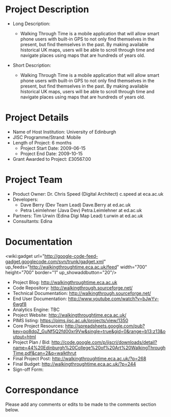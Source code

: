 # Project Description #
  * Long Description:
    * Walking Through Time is a mobile application that will allow smart phone users with built-in GPS to not only find themselves in the present, but find themselves in the past. By making available historical UK maps, users will be able to scroll through time and navigate places using maps that are hundreds of years old.

  * Short Description:
    * Walking Through Time is a mobile application that will allow smart phone users with built-in GPS to not only find themselves in the present, but find themselves in the past. By making available historical UK maps, users will be able to scroll through time and navigate places using maps that are hundreds of years old.

# Project Details #
  * Name of Host Institution: University of Edinburgh
  * JISC Programme/Strand: Mobile
  * Length of Project: 6 months
    * Project Start Date: 2009-06-15
    * Project End Date: 2009-10-15
  * Grant Awarded to Project: £30567.00

# Project Team #
  * Product Owner: Dr. Chris Speed (Digital Architect) c.speed at eca.ac.uk
  * Developers:
    * Dave Berry (Dev Team Lead) Dave.Berry at ed.ac.uk
    * Petra Leimlehner (Java Dev) Petra.Leimlehner at ed.ac.uk
  * Partners: Tim Urwin (Edina Digi Map Lead) t.urwin at ed.ac.uk
  * Consultants: Edina

# Documentation #
<wiki:gadget url="http://google-code-feed-gadget.googlecode.com/svn/trunk/gadget.xml" up\_feeds="http://walkingthroughtime.eca.ac.uk/feed" width="700" height="700" border="1" up\_showaddbutton="20"/>

  * Project Blog: http://walkingthroughtime.eca.ac.uk
  * Code Repository: http://walkingthrough.sourceforge.net/
  * Technical Documentation: http://walkingthrough.sourceforge.net/
  * End User Documentation: http://www.youtube.com/watch?v=bJwYv-6wgf8
  * Analytics Engine: TBC
  * Project Website: http://walkingthroughtime.eca.ac.uk/
  * PIMS listing: https://pims.jisc.ac.uk/projects/view/1350
  * Core Project Resources: http://spreadsheets.google.com/pub?key=po8dqZ_GuNf5Q2fd00xr9Vw&single=true&gid=0&range=b13:z13&output=html
  * Project Plan / Bid: http://code.google.com/p/jiscri/downloads/detail?name=44%20Edinburgh%20College%20of%20Art%20WalkingThroughTime.pdf&can=2&q=walkthrut
  * Final Project Post: http://walkingthroughtime.eca.ac.uk/?p=268
  * Final Budget: http://walkingthroughtime.eca.ac.uk/?p=244
  * Sign-off Form:

# Correspondance #
Please add any comments or edits to be made to the comments section below.
